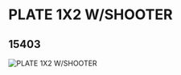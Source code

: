 # PLATE 1X2 W/SHOOTER
## 15403
![PLATE 1X2 W/SHOOTER](https://lc-www-live-s.legocdn.com/media/bricks/5/2/6102732.jpg)